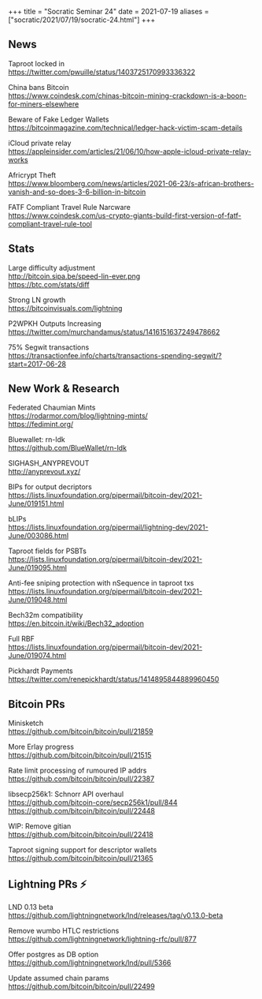 +++
title = "Socratic Seminar 24"
date = 2021-07-19
aliases = ["socratic/2021/07/19/socratic-24.html"]
+++

## News

Taproot locked in  
<https://twitter.com/pwuille/status/1403725170993336322>

China bans Bitcoin  
<https://www.coindesk.com/chinas-bitcoin-mining-crackdown-is-a-boon-for-miners-elsewhere>

Beware of Fake Ledger Wallets  
<https://bitcoinmagazine.com/technical/ledger-hack-victim-scam-details>

iCloud private relay  
<https://appleinsider.com/articles/21/06/10/how-apple-icloud-private-relay-works>

Africrypt Theft  
<https://www.bloomberg.com/news/articles/2021-06-23/s-african-brothers-vanish-and-so-does-3-6-billion-in-bitcoin>

FATF Compliant Travel Rule Narcware   
<https://www.coindesk.com/us-crypto-giants-build-first-version-of-fatf-compliant-travel-rule-tool>



## Stats

Large difficulty adjustment  
<http://bitcoin.sipa.be/speed-lin-ever.png>  
<https://btc.com/stats/diff>

Strong LN growth  
<https://bitcoinvisuals.com/lightning>

P2WPKH Outputs Increasing  
<https://twitter.com/murchandamus/status/1416151637249478662>

75% Segwit transactions  
<https://transactionfee.info/charts/transactions-spending-segwit/?start=2017-06-28>


## New Work & Research

Federated Chaumian Mints  
<https://rodarmor.com/blog/lightning-mints/>  
<https://fedimint.org/>

Bluewallet: rn-ldk  
<https://github.com/BlueWallet/rn-ldk>

SIGHASH_ANYPREVOUT    
<http://anyprevout.xyz/>

BIPs for output decriptors  
<https://lists.linuxfoundation.org/pipermail/bitcoin-dev/2021-June/019151.html>

bLIPs  
<https://lists.linuxfoundation.org/pipermail/lightning-dev/2021-June/003086.html>

Taproot fields for PSBTs  
<https://lists.linuxfoundation.org/pipermail/bitcoin-dev/2021-June/019095.html>

Anti-fee sniping protection with nSequence in taproot txs  
<https://lists.linuxfoundation.org/pipermail/bitcoin-dev/2021-June/019048.html>

Bech32m compatibility  
<https://en.bitcoin.it/wiki/Bech32_adoption>

Full RBF  
<https://lists.linuxfoundation.org/pipermail/bitcoin-dev/2021-June/019074.html>

Pickhardt Payments  
<https://twitter.com/renepickhardt/status/1414895844889960450>

## Bitcoin PRs

Minisketch  
<https://github.com/bitcoin/bitcoin/pull/21859>

More Erlay progress  
<https://github.com/bitcoin/bitcoin/pull/21515>

Rate limit processing of rumoured IP addrs  
<https://github.com/bitcoin/bitcoin/pull/22387>

libsecp256k1: Schnorr API overhaul  
<https://github.com/bitcoin-core/secp256k1/pull/844>
<https://github.com/bitcoin/bitcoin/pull/22448>

WIP: Remove gitian  
<https://github.com/bitcoin/bitcoin/pull/22418>

Taproot signing support for descriptor wallets  
<https://github.com/bitcoin/bitcoin/pull/21365>



## Lightning PRs ⚡

LND 0.13 beta  
<https://github.com/lightningnetwork/lnd/releases/tag/v0.13.0-beta>

Remove wumbo HTLC restrictions  
<https://github.com/lightningnetwork/lightning-rfc/pull/877>

Offer postgres as DB option  
<https://github.com/lightningnetwork/lnd/pull/5366>

Update assumed chain params  
<https://github.com/bitcoin/bitcoin/pull/22499>


